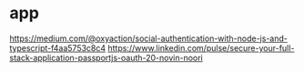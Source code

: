 # app

https://medium.com/@oxyaction/social-authentication-with-node-js-and-typescript-f4aa5753c8c4
https://www.linkedin.com/pulse/secure-your-full-stack-application-passportjs-oauth-20-novin-noori